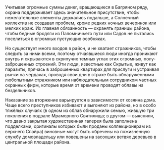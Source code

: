 Учитывая огромные суммы денег, вращающиеся в Багряном ряду, охрана поддерживает здесь значительное присутствие, чтобы нежелательные элементы держались подальше, а Солнечный коллектив не создавал проблем, кроме редких ночных вечеринок или мелких краж. Их главная обязанность — охранять границы района, чтобы бедные бродяги из Паломничьего пути или Садов не пытались поселиться в огромных пустующих особняках.

Но существует много входов в район, и не хватает стражников, чтобы следить за ними всеми, поэтому отчаявшиеся люди иногда проникают внутрь и скрываются в скрипучих темных углах этих огромных, полу-заброшенных строений. Эти люди, известные как Скрытые, живут как паразиты, прячась в заброшенных квартирах для прислуги и устраивая рынки на чердаках, проводя свои дни в страхе быть обнаруженными любопытным стражником или наблюдательным сотрудником частных охранных фирм, которые время от времени проводят облавы на бездельников.

Наказание за вторжение варьируется в зависимости от хозяина дома. Чаще всего преступников избивают и выгоняют из района, но в особо тяжёлых случаях (в одном из облав обнаружили семью, жившую три поколения в подвале Мраморного Святилища; в другом — выяснили, что давно закрытая художественная галерея была заполнена подделками, оригиналы которых были проданы коллекционерам из верхнего Спайра) виновные могут быть обречены на пожизненную службу домовладельцу или повешены на засохших ветвях деревьев в центральной площади района.